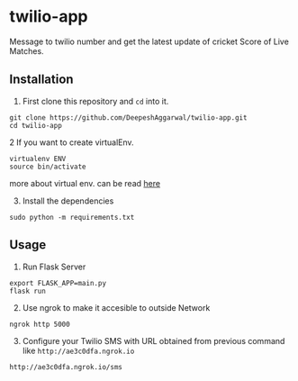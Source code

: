 # twilio-app

Message to twilio number and get the latest update of cricket Score of Live Matches.

Installation
------------

1. First clone this repository and ```cd``` into it.

```
git clone https://github.com/DeepeshAggarwal/twilio-app.git
cd twilio-app
```
2 If you want to create virtualEnv.
```
virtualenv ENV
source bin/activate
```
more about virtual env. can be read [here](https://virtualenv.pypa.io/en/stable/userguide/) <br />

3. Install the dependencies
```
sudo python -m requirements.txt
```

Usage
-----

1. Run Flask Server
```
export FLASK_APP=main.py
flask run
```

2. Use ngrok to make it accesible to outside Network
```
ngrok http 5000
```

3. Configure your Twilio SMS with URL obtained from previous command like ``` http://ae3c0dfa.ngrok.io ```
```
http://ae3c0dfa.ngrok.io/sms
```

